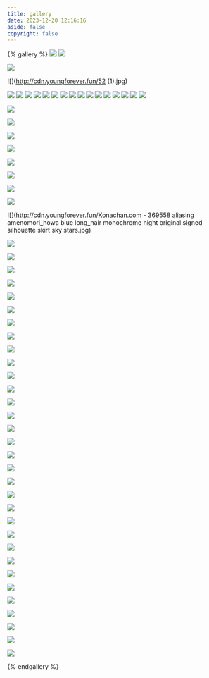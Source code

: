 ```yaml
---
title: gallery
date: 2023-12-20 12:16:16
aside: false
copyright: false
---
```


{% gallery %}
![](http://cdn.youngforever.fun/u=3263457561,2946033043&fm=253&fmt=auto&app=120&f=JPEG.webp)
![](http://cdn.youngforever.fun/v2-813329af8e8960125cf489bb296d9b8a_r.jpg)

![](http://cdn.youngforever.fun/wdphcMYkDNOCEXF.png)

![](http://cdn.youngforever.fun/52 (1).jpg)

![](http://cdn.youngforever.fun/src=http___oss.gzdaily.cn_site2_pad_pic_2021-11_03_b25fc8f8-c977-4fee-8f27-00bda3795bd4.jpg&refer=http___oss.gzdaily.jpg)
![](http://cdn.youngforever.fun/QQ图片20231215170450.jpg)
![](http://cdn.youngforever.fun/p3dGZH5FAayDnmh.jpg)
![](http://cdn.youngforever.fun/fsIm8FGl4QnRSLr.jpg)
![](http://cdn.youngforever.fun/wyEb73u8oSR4Kd2.jpg)
![](http://cdn.youngforever.fun/MbzdoOWUKkVIc3p.jpg)
![](http://cdn.youngforever.fun/hTmHdvjfrZJRN4K.jpg)
![](http://cdn.youngforever.fun/c1suHDG6ejVdfn3.jpg)
![](http://cdn.youngforever.fun/a4s7PDJ9qlA1otk.jpg)
![](http://cdn.youngforever.fun/girl_cloak_hood_984627_1280x720.jpg)
![](http://cdn.youngforever.fun/air_balloon_aerostat_art_128614_1280x720.jpg)
![](http://cdn.youngforever.fun/movie.webp)
![](http://cdn.youngforever.fun/fj2.webp)
![](http://cdn.youngforever.fun/fj3.webp)
![](http://cdn.youngforever.fun/girl_umbrella_anime_141156_1280x720.jpg)
![](http://cdn.youngforever.fun/default_cover_8.webp)

![](http://cdn.youngforever.fun/微信图片_20231224154838.jpg)

![](http://cdn.youngforever.fun/微信图片_20231224160052.jpg)

![](http://cdn.youngforever.fun/手机_clear.jpg)

![](http://cdn.youngforever.fun/平板_clear.jpg)

![](http://cdn.youngforever.fun/微信图片_20231230210418.jpg)

![](http://cdn.youngforever.fun/girl_hood_colorful_989887_1280x720.jpg)

![](http://cdn.youngforever.fun/girl_headphones_anime_1079499_1280x720.jpg)

![](http://cdn.youngforever.fun/anime_school_winter_street_674_1280x720.jpg)

![](http://cdn.youngforever.fun/Konachan.com - 369558 aliasing amenomori_howa blue long_hair monochrome night original signed silhouette skirt sky stars.jpg)

![](http://cdn.youngforever.fun/wallhaven-8586my.png)

![](http://cdn.youngforever.fun/wallhaven-jxl31y.png)

![](http://cdn.youngforever.fun/wallhaven-o3kj6p.jpg)

![](http://cdn.youngforever.fun/wallhaven-we6mer.png)

![](http://cdn.youngforever.fun/wallhaven-x66m2z.jpg)

![](http://cdn.youngforever.fun/wallhaven-x6loqd.jpg)

![](http://cdn.youngforever.fun/wallhaven-zm76oj.jpg)

![](http://cdn.youngforever.fun/wallhaven-j53myq1.jpg)

![](http://cdn.youngforever.fun/QQ图片20240110224832.jpg)

![](http://cdn.youngforever.fun/wp12396730-cyberpunk-edgerunners-4k-wallpapers.jpg)

![](http://cdn.youngforever.fun/wp11501444-lucy-cyberpunk-wallpapers.png)

![](http://cdn.youngforever.fun/wp11595237-david-cyberpunk-wallpapers.jpg)

![](http://cdn.youngforever.fun/wp11495841-netflix-cyberpunk-edgerunners-hd-poster-wallpapers.png)

![](http://cdn.youngforever.fun/wp11505107-cyberpunk-edgerunner-anime-wallpapers.jpg)

![](http://cdn.youngforever.fun/wp12160815-cyberpunk-2023-edgerunners-wallpapers.png)

![](http://cdn.youngforever.fun/wp12396617-cyberpunk-edgerunners-4k-wallpapers.jpg)

![](http://cdn.youngforever.fun/QQ图片20240114112816.jpg)

![](http://cdn.youngforever.fun/QQ图片20240114112943.jpg)

![](http://cdn.youngforever.fun/silhouette_sky_planets_1067493_1280x720.jpg)

![](http://cdn.youngforever.fun/微信图片_202403072351361.jpg)

![](http://cdn.youngforever.fun/微信图片_20240307235105.jpg)

![](http://cdn.youngforever.fun/微信图片_20240307235119.jpg)

![](http://cdn.youngforever.fun/微信图片_20240307235134.jpg)

![](http://cdn.youngforever.fun/微信图片_202403072351341.jpg)

![](http://cdn.youngforever.fun/微信图片_20240307235135.jpg)

![](http://cdn.youngforever.fun/微信图片_20240307235136.jpg)

![](http://cdn.youngforever.fun/a1da12a79f8b25864a8d9109e33f6c8c.jpg)

![](http://cdn.youngforever.fun/d0cfb4666c1d63b3b697f568561e3ff6.jpg)

![](http://cdn.youngforever.fun/ac31edaaf4f1546e306345ad8e60ef46.jpg)

![](http://cdn.youngforever.fun/b9c9d41b843d6b8daf6a3049532f55b8.jpg)

![](http://cdn.youngforever.fun/dac47936d24d218f25ce10bd61ad7d21.jpg)

![](http://cdn.youngforever.fun/e90df4d6b80ed97abcd5b951dd601c48.jpg)

{% endgallery %}

